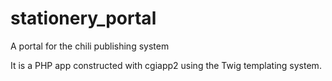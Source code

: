 stationery_portal
=================

A portal for the chili publishing system

It is a PHP app constructed with cgiapp2 using the Twig templating system.